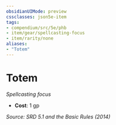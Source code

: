 ```yaml
---
obsidianUIMode: preview
cssclasses: json5e-item
tags:
- compendium/src/5e/phb
- item/gear/spellcasting-focus
- item/rarity/none
aliases: 
- "Totem"
---
```

# Totem
*Spellcasting focus*  

- **Cost**: 1 gp

*Source: SRD 5.1 and the Basic Rules (2014)*